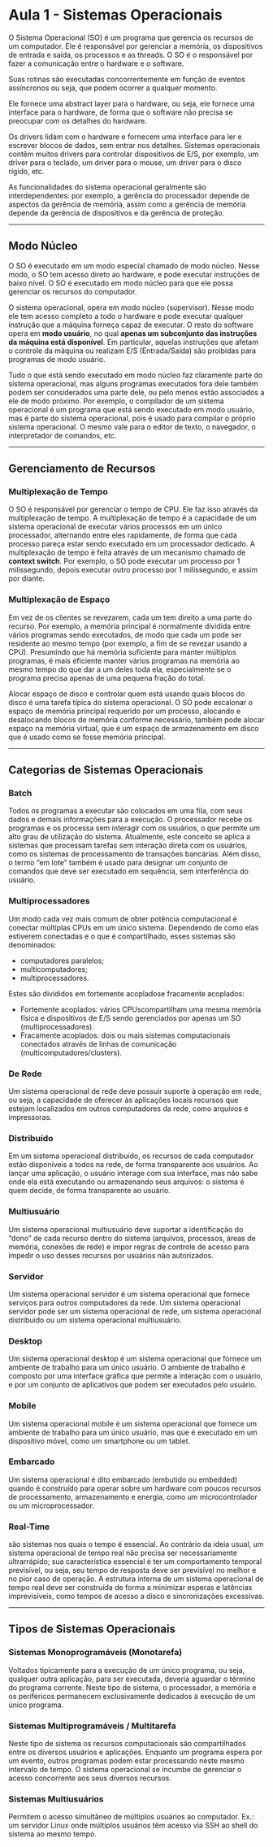 # Aula 1 - Sistemas Operacionais

O Sistema Operacional (SO) é um programa que gerencia os recursos de um computador. Ele é responsável por gerenciar a memória, os dispositivos de entrada e saída, os processos e as threads. O SO é o responsável por fazer a comunicação entre o hardware e o software.

Suas rotinas são executadas concorrentemente em função de eventos assíncronos ou seja, que podem ocorrer a qualquer momento.

Ele fornece uma abstract layer para o hardware, ou seja, ele fornece uma interface para o hardware, de forma que o software não precisa se preocupar com os detalhes do hardware.

Os drivers lidam com o hardware e fornecem uma interface para ler e escrever blocos de dados, sem entrar nos detalhes. Sistemas operacionais contêm muitos drivers para controlar dispositivos de E/S, por exemplo, um driver para o teclado, um driver para o mouse, um driver para o disco rígido, etc.

As funcionalidades do sistema operacional geralmente são interdependentes: por exemplo, a gerência do processador depende de aspectos da gerência de memória, assim como a gerência de memória depende da gerência de dispositivos e da gerência de proteção.

---

## Modo Núcleo

O SO é executado em um modo especial chamado de modo núcleo. Nesse modo, o SO tem acesso direto ao hardware, e pode executar instruções de baixo nível. O SO é executado em modo núcleo para que ele possa gerenciar os recursos do computador.

O sistema operacional, opera em modo núcleo (supervisor). Nesse modo ele tem acesso completo a todo o hardware e pode executar qualquer instrução que a máquina forneça capaz de executar. O resto do software opera em **modo usuário**, no qual **apenas um subconjunto das instruções da máquina está disponível**. Em particular, aquelas instruções que afetam o controle da máquina ou realizam E/S (Entrada/Saída) são proibidas para programas de modo usuário.

Tudo o que está sendo executado em modo núcleo faz claramente parte do sistema operacional, mas alguns programas executados fora dele também podem ser considerados uma parte dele, ou pelo menos estão associados a ele de modo próximo. Por exemplo, o compilador de um sistema operacional é um programa que está sendo executado em modo usuário, mas é parte do sistema operacional, pois é usado para compilar o próprio sistema operacional. O mesmo vale para o editor de texto, o navegador, o interpretador de comandos, etc.

---

## Gerenciamento de Recursos

### Multiplexação de Tempo

O SO é responsável por gerenciar o tempo de CPU. Ele faz isso através da multiplexação de tempo. A multiplexação de tempo é a capacidade de um sistema operacional de executar vários processos em um único processador, alternando entre eles rapidamente, de forma que cada processo pareça estar sendo executado em um processador dedicado. A multiplexação de tempo é feita através de um mecanismo chamado de **context switch**. Por exemplo, o SO pode executar um processo por 1 milissegundo, depois executar outro processo por 1 milissegundo, e assim por diante.

### Multiplexação de Espaço

Em vez de os clientes se revezarem, cada um tem direito a uma parte do recurso. Por exemplo, a memória principal é normalmente dividida entre vários programas sendo executados, de modo que cada um pode ser residente ao mesmo tempo (por exemplo, a fim de se revezar usando a CPU). Presumindo que há memória suficiente para manter múltiplos programas, é mais eficiente manter vários programas na memória ao mesmo tempo do que dar a um deles toda ela, especialmente se o programa precisa apenas de uma pequena fração do total.

Alocar espaço de disco e controlar quem está usando quais blocos do disco é uma tarefa típica do sistema operacional. O SO pode escalonar o espaço de memória principal requerido por um processo, alocando e desalocando blocos de memória conforme necessário, também pode alocar espaço na memória virtual, que é um espaço de armazenamento em disco que é usado como se fosse memória principal.

---

## Categorias de Sistemas Operacionais

### Batch

Todos os programas a executar são colocados em uma fila, com seus dados e demais informações para a execução. O processador recebe os programas e os processa sem interagir com os usuários, o que permite um alto grau de utilização do sistema. Atualmente, este conceito se aplica a sistemas que processam tarefas sem interação direta com os usuários, como os sistemas de processamento de transações bancárias. Além disso, o termo “em lote” também é usado para designar um conjunto de comandos que deve ser executado em sequência, sem interferência do usuário.

### Multiprocessadores

Um modo cada vez mais comum de obter potência computacional é conectar múltiplas CPUs em um único sistema. Dependendo de como elas estiverem conectadas e o que é compartilhado, esses sistemas são denominados:

- computadores paralelos;
- multicomputadores;
- multiprocessadores.

Estes são divididos em fortemente acopladose fracamente acoplados:

- Fortemente acoplados: vários CPUscompartilham uma mesma memória física e dispositivos de E/S sendo gerenciados por apenas um SO (multiprocessadores).
- Fracamente acoplados: dois ou mais sistemas computacionais conectados através de linhas de comunicação (multicomputadores/clusters).

### De Rede

Um sistema operacional de rede deve possuir suporte à operação em rede, ou seja, a capacidade de oferecer às aplicações locais recursos que estejam localizados em outros computadores da rede, como arquivos e impressoras.

### Distribuído

Em um sistema operacional distribuído, os recursos de cada computador estão disponíveis a todos na rede, de forma transparente aos usuários. Ao lançar uma aplicação, o usuário interage com sua interface, mas não sabe onde ela está executando ou armazenando seus arquivos: o sistema é quem decide, de forma transparente ao usuário.

### Multiusuário

Um sistema operacional multiusuário deve suportar a identificação do “dono” de cada recurso dentro do sistema (arquivos, processos, áreas de memória, conexões de rede) e impor regras de controle de acesso para impedir o uso desses recursos por usuários não autorizados.

### Servidor

Um sistema operacional servidor é um sistema operacional que fornece serviços para outros computadores da rede. Um sistema operacional servidor pode ser um sistema operacional de rede, um sistema operacional distribuído ou um sistema operacional multiusuário.

### Desktop

Um sistema operacional desktop é um sistema operacional que fornece um ambiente de trabalho para um único usuário. O ambiente de trabalho é composto por uma interface gráfica que permite a interação com o usuário, e por um conjunto de aplicativos que podem ser executados pelo usuário.

### Mobile

Um sistema operacional mobile é um sistema operacional que fornece um ambiente de trabalho para um único usuário, mas que é executado em um dispositivo móvel, como um smartphone ou um tablet.

### Embarcado

Um sistema operacional é dito embarcado (embutido ou embedded) quando é construído para operar sobre um hardware com poucos recursos de processamento, armazenamento e energia, como um microcontrolador ou um microprocessador.

### Real-Time

são sistemas nos quais o tempo é essencial. Ao contrário da ideia usual, um sistema operacional de tempo real não precisa ser necessariamente ultrarrápido; sua característica essencial é ter um comportamento temporal previsível, ou seja, seu tempo de resposta deve ser previsível no melhor e no pior caso de operação. A estrutura interna de um sistema operacional de tempo real deve ser construída de forma a minimizar esperas e latências imprevisíveis, como tempos de acesso a disco e sincronizações excessivas.

---

## Tipos de Sistemas Operacionais

### Sistemas Monoprogramáveis (Monotarefa)

Voltados tipicamente para a execução de um único programa, ou seja, qualquer outra aplicação, para ser executada, deveria aguardar o término do programa corrente. Neste tipo de sistema, o processador, a memória e os periféricos permanecem exclusivamente dedicados à execução de um único programa.

### Sistemas Multiprogramáveis / Multitarefa

Neste tipo de sistema os recursos computacionais são compartilhados entre os diversos usuários e aplicações. Enquanto um programa espera por um evento, outros programas podem estar processando neste mesmo intervalo de tempo. O sistema operacional se incumbe de gerenciar o acesso concorrente aos seus diversos recursos.

### Sistemas Multiusuários

Permitem o acesso simultâneo de múltiplos usuários ao computador. Ex.: um servidor Linux onde múltiplos usuários têm acesso via SSH ao shell do sistema ao mesmo tempo.